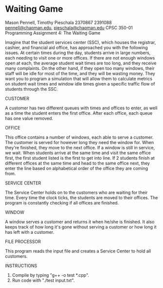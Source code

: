 # Waiting Game
Mason Pennell, Timothy Pieschala
2370867 2391088
pennell@chapman.edu, pieschala@chapman.edu
CPSC 350-01
Programming Assignment 4: The Waiting Game

Imagine that the student services center (SSC), which houses the registrar, cashier, and financial aid office, has approached you with the following issues. At certain times during the day, students arrive in large numbers, each needing to visit one or more offices. If there are not enough windows open at each, the average student wait times are too long, and they receive many complaints. On the other hand, if they open too many windows, their staff will be idle for most of the time, and they will be wasting money. They want you to program a simulation that will allow them to calculate metrics on student wait times and window idle times given a specific traffic flow of students through the SSC.

CUSTOMER

  A customer has two different queues with times and offices to enter, as well as a time the student enters the first office. After each office, each queue has one value removed.

OFFICE

  This office contains a number of windows, each able to serve a customer. The customer is served for however long they need the window for. When they're finished, they move to the next office. If a window is still in service, we wait. When students arrive at the same time and visit the same office first, the first student listed is the first to get into line. If 2 students finish at different offices at the same time and head to the same office next, they enter the line based on alphabetical order of the office they are coming from.

SERVICE CENTER

  The Service Center holds on to the customers who are waiting for their time. Every time the clock ticks, the students are moved to their offices. The program is constantly checking if all offices are finished.

WINDOW

  A window serves a customer and returns it when he/she is finished. It also keeps track of how long it's gone without serving a customer or how long it has left with a customer.


FILE PROCESSOR

  This program reads the input file and creates a Service Center to hold all customers.

INSTRUCTIONS

1. Compile by typing "g++ -o test *.cpp".
2. Run code with "./test input.txt".